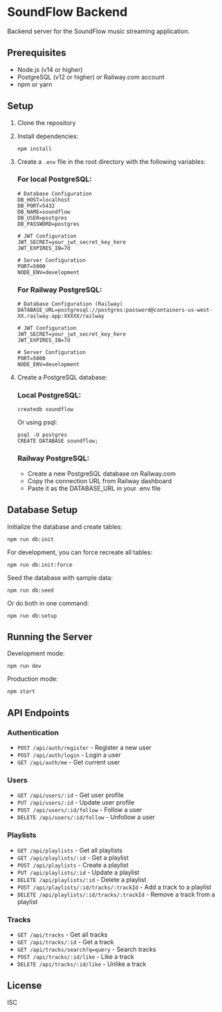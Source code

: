 # SoundFlow Backend

Backend server for the SoundFlow music streaming application.

## Prerequisites

- Node.js (v14 or higher)
- PostgreSQL (v12 or higher) or Railway.com account
- npm or yarn

## Setup

1. Clone the repository
2. Install dependencies:
   ```
   npm install
   ```
3. Create a `.env` file in the root directory with the following variables:

   ### For local PostgreSQL:
   ```
   # Database Configuration
   DB_HOST=localhost
   DB_PORT=5432
   DB_NAME=soundflow
   DB_USER=postgres
   DB_PASSWORD=postgres

   # JWT Configuration
   JWT_SECRET=your_jwt_secret_key_here
   JWT_EXPIRES_IN=7d

   # Server Configuration
   PORT=5000
   NODE_ENV=development
   ```

   ### For Railway PostgreSQL:
   ```
   # Database Configuration (Railway)
   DATABASE_URL=postgresql://postgres:password@containers-us-west-XX.railway.app:XXXXX/railway

   # JWT Configuration
   JWT_SECRET=your_jwt_secret_key_here
   JWT_EXPIRES_IN=7d

   # Server Configuration
   PORT=5000
   NODE_ENV=development
   ```

4. Create a PostgreSQL database:
   
   ### Local PostgreSQL:
   ```
   createdb soundflow
   ```
   Or using psql:
   ```
   psql -U postgres
   CREATE DATABASE soundflow;
   ```

   ### Railway PostgreSQL:
   - Create a new PostgreSQL database on Railway.com
   - Copy the connection URL from Railway dashboard
   - Paste it as the DATABASE_URL in your .env file

## Database Setup

Initialize the database and create tables:
```
npm run db:init
```

For development, you can force recreate all tables:
```
npm run db:init:force
```

Seed the database with sample data:
```
npm run db:seed
```

Or do both in one command:
```
npm run db:setup
```

## Running the Server

Development mode:
```
npm run dev
```

Production mode:
```
npm start
```

## API Endpoints

### Authentication
- `POST /api/auth/register` - Register a new user
- `POST /api/auth/login` - Login a user
- `GET /api/auth/me` - Get current user

### Users
- `GET /api/users/:id` - Get user profile
- `PUT /api/users/:id` - Update user profile
- `POST /api/users/:id/follow` - Follow a user
- `DELETE /api/users/:id/follow` - Unfollow a user

### Playlists
- `GET /api/playlists` - Get all playlists
- `GET /api/playlists/:id` - Get a playlist
- `POST /api/playlists` - Create a playlist
- `PUT /api/playlists/:id` - Update a playlist
- `DELETE /api/playlists/:id` - Delete a playlist
- `POST /api/playlists/:id/tracks/:trackId` - Add a track to a playlist
- `DELETE /api/playlists/:id/tracks/:trackId` - Remove a track from a playlist

### Tracks
- `GET /api/tracks` - Get all tracks
- `GET /api/tracks/:id` - Get a track
- `GET /api/tracks/search?q=query` - Search tracks
- `POST /api/tracks/:id/like` - Like a track
- `DELETE /api/tracks/:id/like` - Unlike a track

## License

ISC 